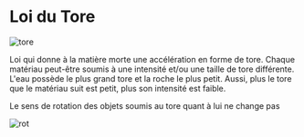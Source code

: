 Loi du Tore
===========

[//]: # (<video width="960" height="340">
    <src="../ressources/water.mp4" typ="video/mp4">
</video>)

![tore](../ressources/water.png)

Loi qui donne à la matière morte une accélération en forme de tore. Chaque matériau peut-être soumis à une intensité et/ou une taille de tore différente. L'eau possède le plus grand tore et la roche le plus petit. Aussi, plus le tore que le matériau suit est petit, plus son intensité est faible.

Le sens de rotation des objets soumis au tore quant à lui ne change pas

![rot](../ressources/water_rot.png)